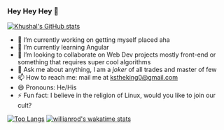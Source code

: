 ### Hey Hey Hey 👋  

[![Khushal's GitHub stats](https://github-readme-stats.vercel.app/api?username=kstheking&show_icons=true&theme=vue&include_all_commits=true)](https://github.com/anuraghazra/github-readme-stats)


- 🔭 I’m currently working on getting myself placed aha
- 🌱 I’m currently learning Angular
- 👯 I’m looking to collaborate on Web Dev projects mostly front-end or something that requires super cool algorithms
- 💬 Ask me about anything, I am a *joker* of all trades and master of few
- 📫 How to reach me: mail me at kstheking0@gmail.com
- 😄 Pronouns: He/His
- ⚡ Fun fact: I believe in the religion of Linux, would you like to join our cult?  

[![Top Langs](https://github-readme-stats.vercel.app/api/top-langs/?username=kstheking&layout=compact)](https://github.com/anuraghazra/github-readme-stats)
[![willianrod's wakatime stats](https://github-readme-stats.vercel.app/api/wakatime?username=kstheking)](https://github.com/anuraghazra/github-readme-stats)



